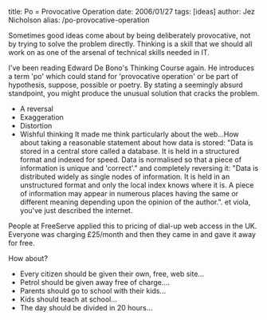 title: Po = Provocative Operation
date: 2006/01/27
tags: [ideas]
author: Jez Nicholson
alias: /po-provocative-operation

Sometimes good ideas come about by being deliberately provocative, not by trying to solve the problem directly. Thinking is a skill that we should all work on as one of the arsenal of technical skills needed in IT.

I've been reading Edward De Bono's Thinking Course again. He introduces a term 'po' which could stand for 'provocative operation' or be part of hypothesis, suppose, possible or poetry. By stating a seemingly absurd standpoint, you might produce the unusual solution that cracks the problem.

* A reversal
* Exaggeration
* Distortion
* Wishful thinking
It made me think particularly about the web...How about taking a reasonable statement about how data is stored: "Data is stored in a central store called a database. It is held in a structured format and indexed for speed. Data is normalised so that a piece of information is unique and 'correct'." and completely reversing it: "Data is distributed widely as single nodes of information. It is held in an unstructured format and only the local index knows where it is. A piece of information may appear in numerous places having the same or different meaning depending upon the opinion of the author.". et viola, you've just described the internet.

People at FreeServe applied this to pricing of dial-up web access in the UK. Everyone was charging £25/month and then they came in and gave it away for free.

How about?

* Every citizen should be given their own, free, web site...
* Petrol should be given away free of charge....
* Parents should go to school with their kids...
* Kids should teach at school...
* The day should be divided in 20 hours...